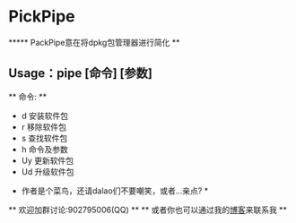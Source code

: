 # PickPipe
***** PackPipe意在将dpkg包管理器进行简化 **

## Usage：pipe [命令] [参数]
** 命令: **

- d    安装软件包
- r    移除软件包
- s    查找软件包
- h    命令及参数
- Uy   更新软件包
- Ud   升级软件包

* 作者是个菜鸟，还请dalao们不要嘲笑，或者...亲点? *

** 欢迎加群讨论:902795006(QQ) **
** 或者你也可以通过我的[博客](edges5352.github.io)来联系我 **
